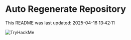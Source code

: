# Auto Regenerate Repository

This README was last updated: 2025-04-16 13:42:11

 ![TryHackMe](https://tryhackme.com/badge/533634)